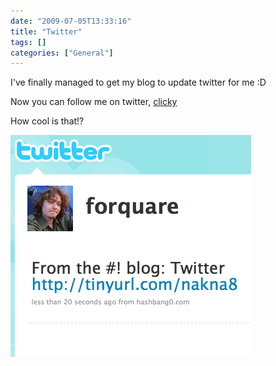 ```yaml
---
date: "2009-07-05T13:33:16"
title: "Twitter"
tags: []
categories: ["General"]
---
```


I've finally managed to get my blog to update twitter for me :D

Now you can follow me on twitter, [clicky][1]

How cool is that!?

![alt text](Picture1-5.png "")

  [1]: http://twitter.com/forquare
